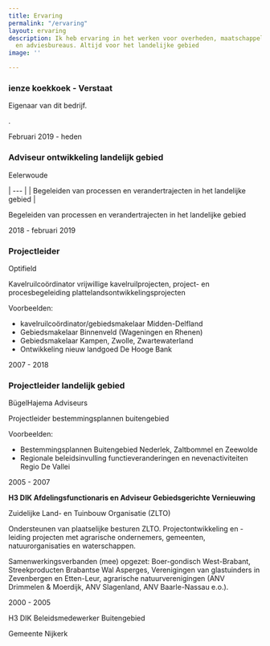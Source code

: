 ```yaml
---
title: Ervaring
permalink: "/ervaring"
layout: ervaring
description: Ik heb ervaring in het werken voor overheden, maatschappelijke organisaties
  en adviesbureaus. Altijd voor het landelijke gebied
image: ''

---
```

### ienze koekkoek - Verstaat

Eigenaar van dit bedrijf. 

.

Februari 2019 - heden

### Adviseur ontwikkeling landelijk gebied

Eelerwoude

| --- |
| Begeleiden van processen en verandertrajecten in het landelijke gebied |

Begeleiden van processen en verandertrajecten in het landelijke gebied

2018 - februari 2019

### Projectleider

Optifield

Kavelruilcoördinator vrijwillige kavelruilprojecten, project- en procesbegeleiding plattelandsontwikkelingsprojecten

Voorbeelden: 

* kavelruilcoördinator/gebiedsmakelaar Midden-Delfland
* Gebiedsmakelaar Binnenveld (Wageningen en Rhenen)
* Gebiedsmakelaar Kampen, Zwolle, Zwartewaterland
* Ontwikkeling nieuw landgoed De Hooge Bank

2007 - 2018

### Projectleider landelijk gebied

BügelHajema Adviseurs

Projectleider bestemmingsplannen buitengebied

Voorbeelden:

* Bestemmingsplannen Buitengebied Nederlek, Zaltbommel en Zeewolde
* Regionale beleidsinvulling functieveranderingen en nevenactiviteiten Regio De Vallei

2005 - 2007

**H3 DIK  Afdelingsfunctionaris en Adviseur Gebiedsgerichte Vernieuwing**

Zuidelijke Land- en Tuinbouw Organisatie (ZLTO)

Ondersteunen van plaatselijke besturen ZLTO. Projectontwikkeling en -leiding projecten met agrarische ondernemers, gemeenten, natuurorganisaties en waterschappen.

Samenwerkingsverbanden (mee) opgezet: Boer-gondisch West-Brabant, Streekproducten Brabantse Wal Asperges, Verenigingen van glastuinders in Zevenbergen en Etten-Leur, agrarische natuurverenigingen (ANV Drimmelen & Moerdijk, ANV Slagenland, ANV Baarle-Nassau e.o.).

2000 - 2005

H3 DIK  Beleidsmedewerker Buitengebied

Gemeente Nijkerk